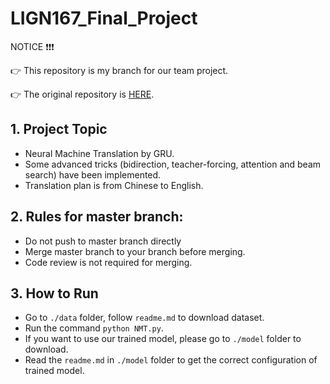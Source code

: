 # LIGN167_Final_Project

NOTICE :exclamation::exclamation::exclamation:

:point_right: This repository is my branch for our team project.

:point_right: The original repository is [HERE](https://github.com/YuShen1116/LIGN167_Final_Project).

## 1. Project Topic
* Neural Machine Translation by GRU.
* Some advanced tricks (bidirection, teacher-forcing, attention and beam search) have been implemented.
* Translation plan is from Chinese to English.
    
## 2. Rules for master branch:
* Do not push to master branch directly
* Merge master branch to your branch before merging.
* Code review is not required for merging.

## 3. How to Run
* Go to ```./data``` folder, follow ```readme.md``` to download dataset. 
* Run the command ```python NMT.py```.
* If you want to use our trained model, please go to ```./model``` folder to download.
* Read the ```readme.md``` in ```./model``` folder to get the correct configuration of trained model.
